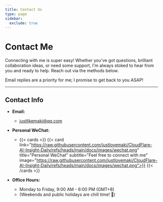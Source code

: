 ```yaml
---
title: Contact Us
type: page
sidebar:
  exclude: true
---
```

# Contact Me

Connecting with me is super easy! Whether you've got questions, brilliant collaboration ideas, or need some support, I'm always stoked to hear from you and ready to help. Reach out via the methods below.

Email replies are a priority for me; I promise to get back to you ASAP!

---

## **Contact Info**

*   **Email:**
    *   [justlikemaki@qq.com](mailto:justlikemaki@qq.com)

*   **Personal WeChat:**
    *   {{< cards >}}
        {{< card link="https://raw.githubusercontent.com/justlovemaki/CloudFlare-AI-Insight-Daily/refs/heads/main/docs/images/wechat.png" title="Personal WeChat" subtitle="Feel free to connect with me" image="https://raw.githubusercontent.com/justlovemaki/CloudFlare-AI-Insight-Daily/refs/heads/main/docs/images/wechat.png">}}
        {{< /cards >}}

*   **Office Hours:**
    *   Monday to Friday, 9:00 AM - 6:00 PM (GMT+8)
    *   (Weekends and public holidays are chill time! 🥳)
